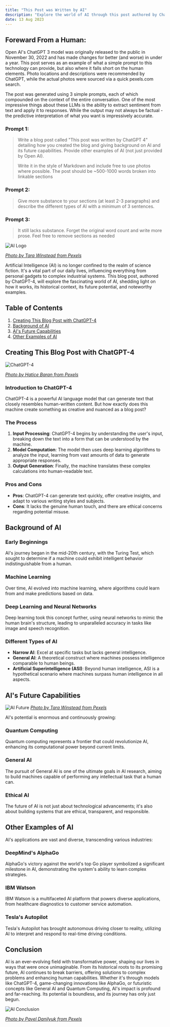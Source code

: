```yaml
---
title: "This Post was Written by AI"
description: "Explore the world of AI through this post authored by ChatGPT-4. Delve into the history, types, and future of AI, and discover examples beyond OpenAI. From content creation to autonomous driving, this post is a snapshot of AI's transformative impact and potential."
date: 13 Aug 2023
---
```


## Foreward From a Human: 
Open AI's ChatGPT 3 model was originally released to the public in November 30, 2022 and has made changes for better (and worse) in under a year.  This post serves as an example of what a simple prompt to this technology can provide, but also where it falls short on the human elements.  Photo locations and descriptions were recommended by ChatGPT, while the actual photos were sourced via a quick pexels.com search.

The post was generated using 3 simple prompts, each of which compounded on the context of the entire conversation.  One of the most impressive things about these LLMs is the ability to extract sentiment from text and apply it to responses.  While the output may not always be factual - the predictive interpretation of what you want is impressively accurate.

### Prompt 1:
> Write a blog post called "This post was written by ChatGPT 4" detailing how you created the blog and giving background on AI and its future capabilities.  Provide other examples of AI (not just provided by Open AI).
>
>Write it in the style of Markdown and include free to use photos where possible.  The post should be ~500-1000 words broken into linkable sections

### Prompt 2:
>Give more substance to your sections (at least 2-3 paragraphs) and describe the different types of AI with a minimum of 3 sentences.

### Prompt 3:
>It still lacks substance.  Forget the original word count and write more prose. Feel free to remove sections as needed

![AI Logo](https://images.pexels.com/photos/8386440/pexels-photo-8386440.jpeg?auto=compress&cs=tinysrgb&w=1260&h=750&dpr=2)

*[Photo by Tara Winstead from Pexels](https://www.pexels.com/photo/robot-pointing-on-a-wall-8386440/)*

Artificial Intelligence (AI) is no longer confined to the realm of science fiction. It's a vital part of our daily lives, influencing everything from personal gadgets to complex industrial systems. This blog post, authored by ChatGPT-4, will explore the fascinating world of AI, shedding light on how it works, its historical context, its future potential, and noteworthy examples.

## Table of Contents

1. [Creating This Blog Post with ChatGPT-4](#creating-this-blog-post-with-chatgpt-4)
2. [Background of AI](#background-of-ai)
3. [AI's Future Capabilities](#ais-future-capabilities)
4. [Other Examples of AI](#other-examples-of-ai)

## Creating This Blog Post with ChatGPT-4

![ChatGPT-4](https://images.pexels.com/photos/16037283/pexels-photo-16037283/free-photo-of-open-laptop-on-desk.jpeg?auto=compress&cs=tinysrgb&w=1260&h=750&dpr=2)

*[Photo by Hatice Baran from Pexels](https://www.pexels.com/photo/open-laptop-on-desk-16037283/)*

### Introduction to ChatGPT-4

ChatGPT-4 is a powerful AI language model that can generate text that closely resembles human-written content. But how exactly does this machine create something as creative and nuanced as a blog post?

### The Process

1. **Input Processing**: ChatGPT-4 begins by understanding the user's input, breaking down the text into a form that can be understood by the machine.
2. **Model Computation**: The model then uses deep learning algorithms to analyze the input, learning from vast amounts of data to generate appropriate responses.
3. **Output Generation**: Finally, the machine translates these complex calculations into human-readable text.

### Pros and Cons

- **Pros**: ChatGPT-4 can generate text quickly, offer creative insights, and adapt to various writing styles and subjects.
- **Cons**: It lacks the genuine human touch, and there are ethical concerns regarding potential misuse.

## Background of AI

### Early Beginnings

AI's journey began in the mid-20th century, with the Turing Test, which sought to determine if a machine could exhibit intelligent behavior indistinguishable from a human.

### Machine Learning

Over time, AI evolved into machine learning, where algorithms could learn from and make predictions based on data.

### Deep Learning and Neural Networks

Deep learning took this concept further, using neural networks to mimic the human brain's structure, leading to unparalleled accuracy in tasks like image and speech recognition.

### Different Types of AI

- **Narrow AI**: Excel at specific tasks but lacks general intelligence.
- **General AI**: A theoretical construct where machines possess intelligence comparable to human beings.
- **Artificial Superintelligence (ASI)**: Beyond human intelligence, ASI is a hypothetical scenario where machines surpass human intelligence in all aspects.

## AI's Future Capabilities

![AI Future](https://images.pexels.com/photos/8386423/pexels-photo-8386423.jpeg?auto=compress&cs=tinysrgb&w=1260&h=750&dpr=2)
*[Photo by Tara Winstead from Pexels](https://www.pexels.com/photo/letters-on-blue-background-8386423/)*

AI's potential is enormous and continuously growing:

### Quantum Computing

Quantum computing represents a frontier that could revolutionize AI, enhancing its computational power beyond current limits.

### General AI

The pursuit of General AI is one of the ultimate goals in AI research, aiming to build machines capable of performing any intellectual task that a human can.

### Ethical AI

The future of AI is not just about technological advancements; it's also about building systems that are ethical, transparent, and responsible.

## Other Examples of AI

AI's applications are vast and diverse, transcending various industries:

### DeepMind's AlphaGo

AlphaGo's victory against the world's top Go player symbolized a significant milestone in AI, demonstrating the system's ability to learn complex strategies.

### IBM Watson

IBM Watson is a multifaceted AI platform that powers diverse applications, from healthcare diagnostics to customer service automation.

### Tesla's Autopilot

Tesla's Autopilot has brought autonomous driving closer to reality, utilizing AI to interpret and respond to real-time driving conditions.

## Conclusion

AI is an ever-evolving field with transformative power, shaping our lives in ways that were once unimaginable. From its historical roots to its promising future, AI continues to break barriers, offering solutions to complex problems and enhancing human capabilities. Whether it's through models like ChatGPT-4, game-changing innovations like AlphaGo, or futuristic concepts like General AI and Quantum Computing, AI's impact is profound and far-reaching. Its potential is boundless, and its journey has only just begun.

![AI Conclusion](https://images.pexels.com/photos/8438922/pexels-photo-8438922.jpeg?auto=compress&cs=tinysrgb&w=1260&h=750&dpr=2)

*[Photo by Pavel Danilyuk from Pexels](https://www.pexels.com/photo/a-bearded-man-playing-chess-8438922/)*
